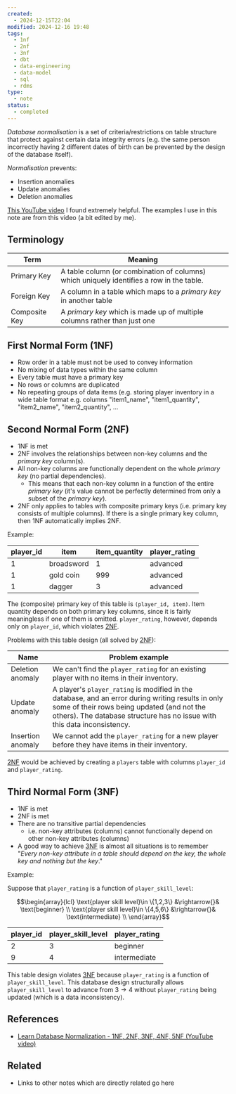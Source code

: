 ```yaml
---
created:
  - 2024-12-15T22:04
modified: 2024-12-16 19:48
tags:
  - 1nf
  - 2nf
  - 3nf
  - dbt
  - data-engineering
  - data-model
  - sql
  - rdms
type:
  - note
status:
  - completed
---
```

_Database normalisation_ is a set of criteria/restrictions on table structure that protect against certain data integrity errors (e.g. the same person incorrectly having 2 different dates of birth can be prevented by the design of the database itself). 

_Normalisation_ prevents:

- Insertion anomalies
- Update anomalies
- Deletion anomalies

[This YouTube video](https://www.youtube.com/watch?v=GFQaEYEc8_8) I found extremely helpful. The examples I use in this note are from this video (a bit edited by me).

## Terminology

| Term          | Meaning                                                                                  |
| ------------- | ---------------------------------------------------------------------------------------- |
| Primary Key   | A table column (or combination of columns) which uniquely identifies a row in the table. |
| Foreign Key   | A column in a table which maps to a _primary key_ in another table                       |
| Composite Key | A _primary key_ which is made up of multiple columns rather than just one                |
## First Normal Form (1NF)

- Row order in a table must not be used to convey information
- No mixing of data types within the same column
- Every table must have a primary key
- No rows or columns are duplicated
- No repeating groups of data items (e.g. storing player inventory in a wide table format e.g. columns "item1_name", "item1_quantity", "item2_name", "item2_quantity", ...
## Second Normal Form (2NF)

- 1NF is met
- 2NF involves the relationships between non-key columns and the _primary key_ column(s).
- All non-key columns are functionally dependent on the whole _primary key_ (no partial dependencies). 
	- This means that each non-key column in a function of the entire _primary key_ (it's value cannot be perfectly determined from only a subset of the _primary key_).  
- 2NF only applies to tables with composite primary keys (i.e. primary key consists of multiple columns). If there is a single primary key column, then 1NF automatically implies 2NF.

Example:

| player_id | item       | item_quantity | player_rating |
| --------- | ---------- | ------------- | ------------- |
| 1         | broadsword | 1             | advanced      |
| 1         | gold coin  | 999           | advanced      |
| 1         | dagger     | 3             | advanced      |
The (composite) primary key of this table is `(player_id, item)`. Item quantity depends on both primary key columns, since it is fairly meaningless if one of them is omitted. `player_rating`, however, depends only on `player_id`, which violates [2NF](#Second%20Normal%20Form%20(2NF)).

Problems with this table design (all solved by [2NF](#Second%20Normal%20Form%20(2NF))):

| Name              | Problem example                                                                                                                                                                                                              |
| ----------------- | ---------------------------------------------------------------------------------------------------------------------------------------------------------------------------------------------------------------------------- |
| Deletion anomaly  | We can't find the `player_rating` for an existing player with no items in their inventory.                                                                                                                                   |
| Update anomaly    | A player's `player_rating` is modified in the database, and an error during writing results in only some of their rows being updated (and not the others). The database structure has no issue with this data inconsistency. |
| Insertion anomaly | We cannot add the `player_rating` for a new player before they have items in their inventory.                                                                                                                                |
[2NF](#Second%20Normal%20Form%20(2NF)) would be achieved by creating a `players` table with columns `player_id` and `player_rating`.
## Third Normal Form (3NF)

- 1NF is met
- 2NF is met
- There are no transitive partial dependencies
	- i.e. non-key attributes (columns) cannot functionally depend on other non-key attributes (columns)
- A good way to achieve [3NF](#Third%20Normal%20Form%20(3NF)) is almost all situations is to remember "_Every non-key attribute in a table should depend on the key, the whole key and nothing but the key_."

Example:

Suppose that `player_rating` is a function of `player_skill_level`:

$$\begin{array}{lcl}
\text{player skill level}\in \{1,2,3\}  &\rightarrow{}& \text{beginner} \\
\text{player skill level}\in \{4,5,6\}  &\rightarrow{}& \text{intermediate} \\
\end{array}$$

| player_id | player_skill_level | player_rating |
| --------- | ------------------ | ------------- |
| 2         | 3                  | beginner      |
| 9         | 4                  | intermediate  |
This table design violates [3NF](#Third%20Normal%20Form%20(3NF)) because `player_rating` is a function of `player_skill_level`. 
This database design structurally allows `player_skill_level` to advance from $3\rightarrow{}4$ without `player_rating` being updated (which is a data inconsistency).  

## References
* [Learn Database Normalization - 1NF, 2NF, 3NF, 4NF, 5NF (YouTube video)](https://www.youtube.com/watch?v=GFQaEYEc8_8)
## Related

* Links to other notes which are directly related go here